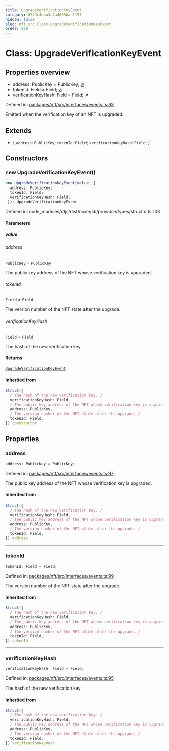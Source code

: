 ```yaml
---
title: UpgradeVerificationKeyEvent
category: 6749c4dba3a7a4005bae1197
hidden: false
slug: nft.src.Class.UpgradeVerificationKeyEvent
order: 228
---
```


# Class: UpgradeVerificationKeyEvent

## Properties overview

- address:  PublicKey = PublicKey; [↗](#address)
- tokenId:  Field = Field; [↗](#tokenid)
- verificationKeyHash:  Field = Field; [↗](#verificationkeyhash)

Defined in: [packages/nft/src/interfaces/events.ts:93](https://github.com/zkcloudworker/minatokens-lib/blob/main/packages/nft/src/interfaces/events.ts#L93)

Emitted when the verification key of an NFT is upgraded.

## Extends

- \{
  `address`: `PublicKey`;
  `tokenId`: `Field`;
  `verificationKeyHash`: `Field`;
 \}

## Constructors

### new UpgradeVerificationKeyEvent()

```ts
new UpgradeVerificationKeyEvent(value: {
  address: PublicKey;
  tokenId: Field;
  verificationKeyHash: Field;
 }): UpgradeVerificationKeyEvent
```

Defined in: node\_modules/o1js/dist/node/lib/provable/types/struct.d.ts:103

#### Parameters

##### value

###### address

`PublicKey` = `PublicKey`

The public key address of the NFT whose verification key is upgraded.

###### tokenId

`Field` = `Field`

The version number of the NFT state after the upgrade.

###### verificationKeyHash

`Field` = `Field`

The hash of the new verification key.

#### Returns

[`UpgradeVerificationKeyEvent`](nftsrcclassupgradeverificationkeyevent)

#### Inherited from

```ts
Struct({
  / The hash of the new verification key. /
  verificationKeyHash: Field,
  / The public key address of the NFT whose verification key is upgraded. /
  address: PublicKey,
  / The version number of the NFT state after the upgrade. /
  tokenId: Field,
}).constructor
```

## Properties

### address

```ts
address: PublicKey = PublicKey;
```

Defined in: [packages/nft/src/interfaces/events.ts:97](https://github.com/zkcloudworker/minatokens-lib/blob/main/packages/nft/src/interfaces/events.ts#L97)

The public key address of the NFT whose verification key is upgraded.

#### Inherited from

```ts
Struct({
  / The hash of the new verification key. /
  verificationKeyHash: Field,
  / The public key address of the NFT whose verification key is upgraded. /
  address: PublicKey,
  / The version number of the NFT state after the upgrade. /
  tokenId: Field,
}).address
```

***

### tokenId

```ts
tokenId: Field = Field;
```

Defined in: [packages/nft/src/interfaces/events.ts:99](https://github.com/zkcloudworker/minatokens-lib/blob/main/packages/nft/src/interfaces/events.ts#L99)

The version number of the NFT state after the upgrade.

#### Inherited from

```ts
Struct({
  / The hash of the new verification key. /
  verificationKeyHash: Field,
  / The public key address of the NFT whose verification key is upgraded. /
  address: PublicKey,
  / The version number of the NFT state after the upgrade. /
  tokenId: Field,
}).tokenId
```

***

### verificationKeyHash

```ts
verificationKeyHash: Field = Field;
```

Defined in: [packages/nft/src/interfaces/events.ts:95](https://github.com/zkcloudworker/minatokens-lib/blob/main/packages/nft/src/interfaces/events.ts#L95)

The hash of the new verification key.

#### Inherited from

```ts
Struct({
  / The hash of the new verification key. /
  verificationKeyHash: Field,
  / The public key address of the NFT whose verification key is upgraded. /
  address: PublicKey,
  / The version number of the NFT state after the upgrade. /
  tokenId: Field,
}).verificationKeyHash
```
